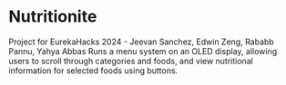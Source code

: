 # Nutritionite
Project for EurekaHacks 2024 - Jeevan Sanchez, Edwin Zeng, Rababb Pannu, Yahya Abbas
Runs a menu system on an OLED display, allowing users to scroll through categories and foods, and view nutritional information for selected foods using buttons.
